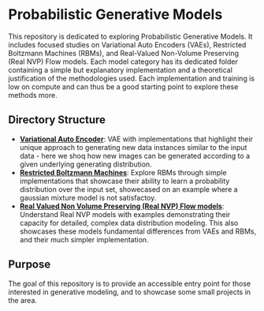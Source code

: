 # Probabilistic Generative Models

This repository is dedicated to exploring Probabilistic Generative Models. It includes focused studies on Variational Auto Encoders (VAEs), Restricted Boltzmann Machines (RBMs), and Real-Valued Non-Volume Preserving (Real NVP) Flow models. Each model category has its dedicated folder containing a simple but explanatory implementation and a theoretical justification of the methodologies used. Each implementation and training is low on compute and can thus be a good starting point to explore these methods more.

## Directory Structure

- **[Variational Auto Encoder](Variational%20Auto%20Encoder)**: VAE with implementations that highlight their unique approach to generating new data instances similar to the input data - here we shoq how new images can be generated according to a given underlying generating distribution.
- **[Restricted Boltzmann Machines](Restricted%20Boltzmann%20Machines)**: Explore RBMs through simple implementations that showcase their ability to learn a probability distribution over the input set, showecased on an example where a gaussian mixture model is not satisfactoy.
- **[Real Valued Non Volume Preserving (Real NVP) Flow models](Non%20Volume%20Preserving%20Flows)**: Understand Real NVP models with examples demonstrating their capacity for detailed, complex data distribution modeling. This also showcases these models fundamental differences from VAEs and RBMs, and their much simpler implementation.

## Purpose

The goal of this repository is to provide an accessible entry point for those interested in generative modeling, and to showcase some small projects in the area.
